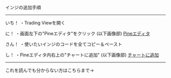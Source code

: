 
インジの追加手順

----------------------------------------------------------------------------------------------------------

いち！
・Trading Viewを開く

に！
・画面左下の"Pineエディタ"をクリック (以下画像部)
[Pineエディタ](https://github.com/user-attachments/assets/4d97eb5a-90b0-4306-ac1a-10735f5c675d)

さん！
・使いたいインジのコードを全てコピー＆ペースト

し！
・Pineエディタ内右上の"チャートに追加" (以下画像部)
[チャートに追加](https://github.com/user-attachments/assets/78a95d8a-4789-463f-8126-2b1cad1402c5)

----------------------------------------------------------------------------------------------------------

これを読んでも分からない方はこちらまで→ [](https://tokyo-neurological-center.com/)
